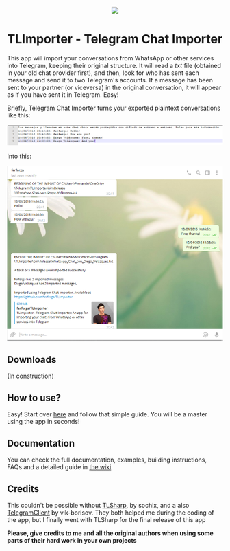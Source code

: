 <p align="center">
  <img src="https://github.com/ferferga/TLImporter/raw/master/images/Intro.png">
 </p>

# TLImporter - Telegram Chat Importer

This app will import your conversations from WhatsApp or other services into Telegram, keeping their original structure. It will read a _txt_ file (obtained in your old chat provider first), and then, look for who has sent each message and send it to two Telegram's accounts. If a message has been sent to your partner (or viceversa) in the original conversation, it will appear as if you have sent it in Telegram. Easy!

Briefly, Telegram Chat Importer turns your exported plaintext conversations like this:

![](/images/txt.PNG)

Into this:

![](/images/ImportedChat.PNG)

## Downloads

(In construction)

## How to use?

Easy! Start over [here](https://github.com/ferferga/TLImporter/wiki/Getting-your-chats-from-third-party-services) and follow that simple guide. You will be a master using the app in seconds!

## Documentation

You can check the full documentation, examples, building instructions, FAQs and a detailed guide in [the wiki](https://github.com/ferferga/TLImporter/wiki/Getting-your-chats-from-third-party-services)

## Credits

This couldn't be possible without [TLSharp](https://github.com/sochix/TLSharp), by sochix, and a also [TelegramClient](https://github.com/vik-borisov/TelegramClient) by vik-borisov. They both helped me during the coding of the app, but I finally went with TLSharp for the final release of this app

**Please, give credits to me and all the original authors when using some parts of their hard work in your own projects**
